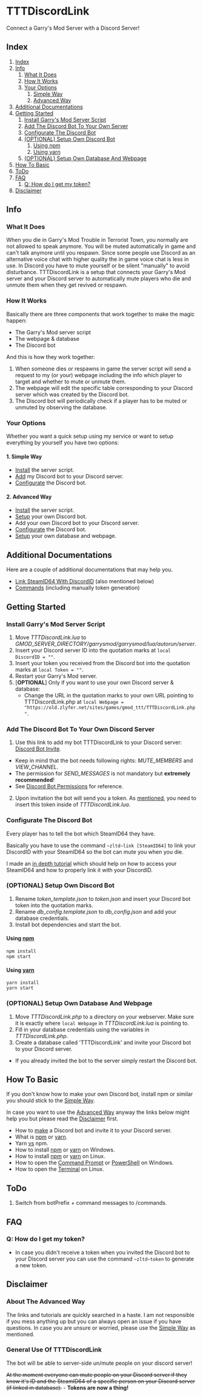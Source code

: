 # TTTDiscordLink

Connect a Garry's Mod Server with a Discord Server!

## Index

1. [Index](#index)
2. [Info](#info)
   1. [What It Does](#what-it-does)
   2. [How It Works](#how-it-works)
   3. [Your Options](#your-options)
      1. [Simple Way](#1-simple-way)
      2. [Advanced Way](#2-advanced-way)
3. [Additional Documentations](#additional-documentations)
4. [Getting Started](#getting-started)
   1. [Install Garry's Mod Server Script](#install-garrys-mod-server-script)
   2. [Add The Discord Bot To Your Own Server](#add-the-discord-bot-to-your-own-discord-server)
   3. [Configurate The Discord Bot](#configurate-the-discord-bot)
   4. [(OPTIONAL) Setup Own Discord Bot](#optional-setup-own-discord-bot)
      1. [Using npm](#using-npm)
      2. [Using yarn](#using-yarn)
   5. [(OPTIONAL) Setup Own Database And Webpage](#optional-setup-own-database-and-webpage)
5. [How To Basic](#how-to-basic)
6. [ToDo](#todo)
7. [FAQ](#faq)
   1. [Q: How do I get my token?](#q-how-do-i-get-my-token)
8. [Disclaimer](#disclaimer)

## Info

### What It Does

When you die in Garry's Mod Trouble in Terrorist Town, you normally are not allowed to speak anymore. You will be muted
automatically in game and can't talk anymore until you respawn. Since some people use Discord as an alternative voice
chat with higher quality the in game voice chat is less in use. In Discord you have to mute yourself or be silent
"manually" to avoid disturbance. TTTDiscordLink is a setup that connects your Garry's Mod server and your Discord server
to automatically mute players who die and unmute them when they get revived or respawn.

### How It Works

Basically there are three components that work together to make the magic happen:

- The Garry's Mod server script
- The webpage & database
- The Discord bot

And this is how they work together:

1. When someone dies or respawns in game the server script will send a request to my (or your) webpage including the
   info which player to target and whether to mute or unmute them.
2. The webpage will edit the specific table corresponding to your Discord server which was created by the Discord bot.
3. The Discord bot will periodically check if a player has to be muted or unmuted by observing the database.

### Your Options

Whether you want a quick setup using my service or want to setup everything by yourself you have two options:

#### 1. Simple Way

- [Install](#install-garrys-mod-server-script) the server script.
- [Add](#add-the-discord-bot-to-your-own-discord-server) my Discord bot to your Discord server.
- [Configurate](#configurate-the-discord-bot) the Discord bot.

#### 2. Advanced Way

- [Install](#install-garrys-mod-server-script) the server script.
- [Setup](#optional-setup-own-discord-bot) your own Discord bot.
- Add your own Discord bot to your Discord server.
- [Configurate](#configurate-the-discord-bot) the Discord bot.
- [Setup](#optional-setup-own-database-and-webpage) your own database and webpage.

## Additional Documentations

Here are a couple of additional documentations that may help you.

- [Link SteamID64 With DiscordID](idlink.md) (also mentioned below)
- [Commands](commands.md) (including manually token generation)

## Getting Started

### Install Garry's Mod Server Script

1. Move _TTTDiscordLink.lua_ to _GMOD_SERVER_DIRECTORY/garrysmod/garrysmod/lua/autorun/server_.
2. Insert your Discord server ID into the quotation marks at `local DiscordID = ""`.
3. Insert your token you received from the Discord bot into the quotation marks at `local Token = ""`.
4. Restart your Garry's Mod server.
5. [**OPTIONAL**] Only if you want to use your own Discord server & database:
   - Change the URL in the quotation marks to your own URL pointing to TTTDiscordLink.php at
     `local Webpage = "https://old.zlyfer.net/sites/games/gmod_ttt/TTTDiscordLink.php"`.

### Add The Discord Bot To Your Own Discord Server

1. Use this link to add my bot TTTDiscordLink to your Discord server:
   [Discord Bot Invite](https://discordapp.com/oauth2/authorize?client_id=424687518966087682&scope=bot&permissions=4197376).

- Keep in mind that the bot needs following rights: _MUTE_MEMBERS_ and _VIEW_CHANNEL_.
- The permission for _SEND_MESSAGES_ is not mandatory but **extremely recommended**!
- See [Discord Bot Permissions](https://discordapp.com/developers/docs/topics/permissions) for reference.

2. Upon invitation the bot will send you a token. As [mentioned](#install-garrys-mod-server-script), you need to insert
   this token inside of _TTTDiscordLink.lua_.

### Configurate The Discord Bot

Every player has to tell the bot which SteamID64 they have.

Basically you have to use the command `~zltd~link [SteamID64]` to link your DiscordID with your SteamID64 so the bot can
mute you when you die.

I made an [in depth tutorial](idlink.md) which should help on how to access your SteamID64 and how to properly link it
with your DiscordID.

### (OPTIONAL) Setup Own Discord Bot

1. Rename _token_template.json_ to _token.json_ and insert your Discord bot token into the quotation marks.
2. Rename _db_config.template.json_ to _db_config.json_ and add your database credentials.
3. Install bot dependencies and start the bot.

#### Using [npm](https://www.npmjs.com/)

    npm install
    npm start

#### Using [yarn](https://yarnpkg.com/)

    yarn install
    yarn start

### (OPTIONAL) Setup Own Database And Webpage

1. Move _TTTDiscordLink.php_ to a directory on your webserver. Make sure it is exactly where `local Webpage` in
   _TTTDiscordLink.lua_ is pointing to.
2. Fill in your database credentials using the variables in _TTTDiscordLink.php_.
3. Create a database called 'TTTDiscordLink' and invite your Discord bot to your Discord server.

- If you already invited the bot to the server simply restart the Discord bot.

## How To Basic

If you don't know how to make your own Discord bot, install npm or similar you should stick to the
[Simple Way](#1-simple-way).

In case you want to use the [Advanced Way](#2-advanced-way) anyway the links below might help you but please read the
[Disclaimer](#disclaimer) first.

- How to [make](https://www.digitaltrends.com/gaming/how-to-make-a-discord-bot/) a Discord bot and invite it to your
  Discord server.
- What is [npm](https://docs.npmjs.com/getting-started/what-is-npm) or
  [yarn](https://yarnpkg.com/en/docs/getting-started).
- Yarn [vs](https://blog.risingstack.com/yarn-vs-npm-node-js-package-managers/) npm.
- How to install [npm](https://www.npmjs.com/get-npm) or [yarn](https://yarnpkg.com/en/docs/install#windows-stable) on
  Windows.
- How to install [npm](https://blog.teamtreehouse.com/install-node-js-npm-linux) or
  [yarn](https://yarnpkg.com/lang/en/docs/install/#debian-stable) on Linux.
- How to open the [Command Prompt](https://www.lifewire.com/how-to-open-command-prompt-2618089) or
  [PowerShell](https://www.tenforums.com/tutorials/25581-open-windows-powershell-windows-10-a.html) on Windows.
- How to open the [Terminal](https://www.lifewire.com/ways-to-open-a-terminal-console-window-using-ubuntu-4075024) on
  Linux.

## ToDo

1. Switch from botPrefix + command messages to /commands.

## FAQ

### Q: How do I get my token?

- In case you didn't receive a token when you invited the Discord bot to your Discord server you can use the command
  `~zltd~token` to generate a new token.

## Disclaimer

### About The Advanced Way

The links and tutorials are quickly searched in a haste. I am not responsible if you mess anything up but you can always
open an issue if you have questions. In case you are unsure or worried, please use the [Simple Way](#1-simple-way) as
mentioned.

### General Use Of TTTDiscordLink

The bot will be able to server-side un/mute people on your discord server!

~~At the moment everyone can mute people on your Discord server if they know it's ID and the SteamID64 of a specific
person on your Discord server (if linked in database).~~ - **Tokens are now a thing!**

